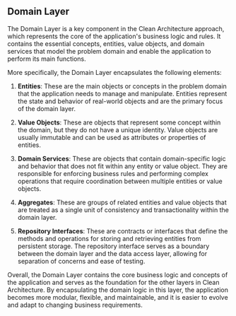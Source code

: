 ## Domain Layer
The Domain Layer is a key component in the Clean Architecture approach, which represents the core of the application's business logic and rules. It contains the essential concepts, entities, value objects, and domain services that model the problem domain and enable the application to perform its main functions.

More specifically, the Domain Layer encapsulates the following elements:

1. **Entities**: These are the main objects or concepts in the problem domain that the application needs to manage and manipulate. Entities represent the state and behavior of real-world objects and are the primary focus of the domain layer.

2. **Value Objects**: These are objects that represent some concept within the domain, but they do not have a unique identity. Value objects are usually immutable and can be used as attributes or properties of entities.

3. **Domain Services**: These are objects that contain domain-specific logic and behavior that does not fit within any entity or value object. They are responsible for enforcing business rules and performing complex operations that require coordination between multiple entities or value objects.

4. **Aggregates**: These are groups of related entities and value objects that are treated as a single unit of consistency and transactionality within the domain layer.

5. **Repository Interfaces**: These are contracts or interfaces that define the methods and operations for storing and retrieving entities from persistent storage. The repository interface serves as a boundary between the domain layer and the data access layer, allowing for separation of concerns and ease of testing.

Overall, the Domain Layer contains the core business logic and concepts of the application and serves as the foundation for the other layers in Clean Architecture. By encapsulating the domain logic in this layer, the application becomes more modular, flexible, and maintainable, and it is easier to evolve and adapt to changing business requirements.